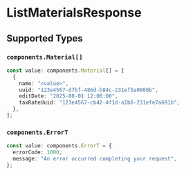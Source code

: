 # ListMaterialsResponse


## Supported Types

### `components.Material[]`

```typescript
const value: components.Material[] = [
  {
    name: "<value>",
    uuid: "123e4567-d7bf-486d-b84c-231ef5a0808b",
    editDate: "2025-08-01 12:00:00",
    taxRateUuid: "123e4567-cb42-4f1d-a1b6-231efe7a691b",
  },
];
```

### `components.ErrorT`

```typescript
const value: components.ErrorT = {
  errorCode: 1000,
  message: "An error occurred completing your request",
};
```

